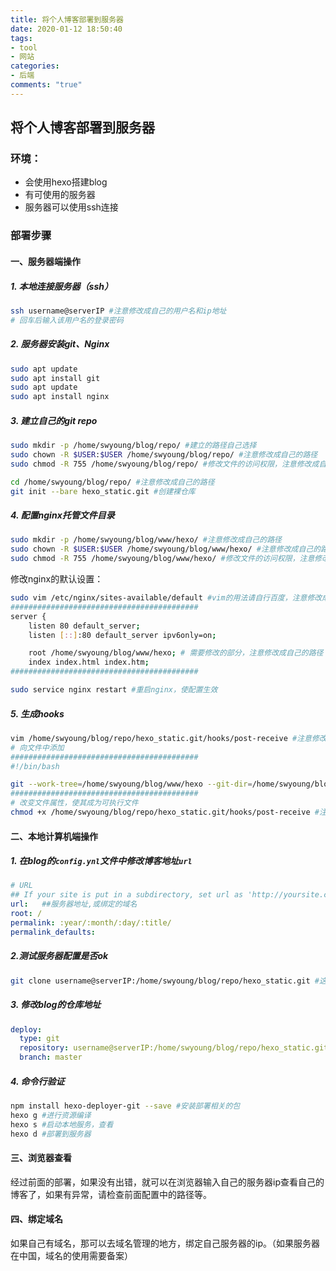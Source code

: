 ```yaml
---
title: 将个人博客部署到服务器
date: 2020-01-12 18:50:40
tags: 
- tool
- 网站
categories:
- 后端
comments: "true"
---
```


##  将个人博客部署到服务器

### 环境：

- 会使用hexo搭建blog
- 有可使用的服务器
- 服务器可以使用ssh连接

### 部署步骤

#### 一、服务器端操作

##### 1. 本地连接服务器（ssh）

```bash
ssh username@serverIP #注意修改成自己的用户名和ip地址
# 回车后输入该用户名的登录密码
```
<!-- more -->
##### 2. 服务器安装git、Nginx

```bash
sudo apt update
sudo apt install git
sudo apt update
sudo apt install nginx
```

##### 3. 建立自己的git repo

```bash
sudo mkdir -p /home/swyoung/blog/repo/ #建立的路径自己选择
sudo chown -R $USER:$USER /home/swyoung/blog/repo/ #注意修改成自己的路径
sudo chmod -R 755 /home/swyoung/blog/repo/ #修改文件的访问权限，注意修改成自己的路径

cd /home/swyoung/blog/repo/ #注意修改成自己的路径
git init --bare hexo_static.git #创建裸仓库
```

##### 4. 配置nginx托管文件目录

```bash
sudo mkdir -p /home/swyoung/blog/www/hexo/ #注意修改成自己的路径
sudo chown -R $USER:$USER /home/swyoung/blog/www/hexo/ #注意修改成自己的路径
sudo chmod -R 755 /home/swyoung/blog/www/hexo/ #修改文件的访问权限，注意修改成自己的路径
```

修改nginx的默认设置：

```bash
sudo vim /etc/nginx/sites-available/default #vim的用法请自行百度，注意修改成自己的路径
##########################################
server {
    listen 80 default_server;
    listen [::]:80 default_server ipv6only=on;

    root /home/swyoung/blog/www/hexo; # 需要修改的部分，注意修改成自己的路径
    index index.html index.htm;
##########################################

sudo service nginx restart #重启nginx，使配置生效
```

##### 5. 生成hooks

```bash
vim /home/swyoung/blog/repo/hexo_static.git/hooks/post-receive #注意修改成自己的路径
# 向文件中添加
##########################################
#!/bin/bash

git --work-tree=/home/swyoung/blog/www/hexo --git-dir=/home/swyoung/blog/repo/hexo_static.git checkout -f #注意修改成自己的路径
##########################################
# 改变文件属性，使其成为可执行文件
chmod +x /home/swyoung/blog/repo/hexo_static.git/hooks/post-receive #注意修改成自己的路径
```

#### 二、本地计算机端操作

##### 1. 在blog的`config.ynl`文件中修改博客地址`url`

```yml
# URL
## If your site is put in a subdirectory, set url as 'http://yoursite.com/child' and root as '/child/'
url:   ##服务器地址,或绑定的域名
root: /
permalink: :year/:month/:day/:title/
permalink_defaults:
```

##### 2.测试服务器配置是否ok

```bash
git clone username@serverIP:/home/swyoung/blog/repo/hexo_static.git #这条指令只是测试，之后把下载的文件删掉即可。若出错，请检查服务器配置
```

##### 3. 修改blog的仓库地址

```yml
deploy:
  type: git
  repository: username@serverIP:/home/swyoung/blog/repo/hexo_static.git #注意修改成自己的路径
  branch: master
```

##### 4. 命令行验证

```bash
npm install hexo-deployer-git --save #安装部署相关的包
hexo g #进行资源编译
hexo s #启动本地服务，查看
hexo d #部署到服务器
```

#### 三、浏览器查看

经过前面的部署，如果没有出错，就可以在浏览器输入自己的服务器ip查看自己的博客了，如果有异常，请检查前面配置中的路径等。

#### 四、绑定域名

如果自己有域名，那可以去域名管理的地方，绑定自己服务器的ip。（如果服务器在中国，域名的使用需要备案）
